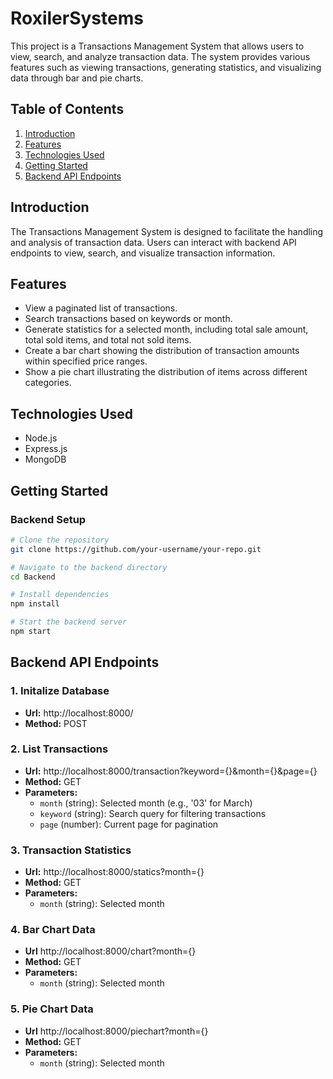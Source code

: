 # RoxilerSystems

This project is a Transactions Management System that allows users to view, search, and analyze transaction data. The system provides various features such as viewing transactions, generating statistics, and visualizing data through bar and pie charts.

## Table of Contents

1. [Introduction](#introduction)
2. [Features](#features)
3. [Technologies Used](#technologies-used)
4. [Getting Started](#getting-started)
5. [Backend API Endpoints](#backend-api-endpoints)


## Introduction

The Transactions Management System is designed to facilitate the handling and analysis of transaction data. Users can interact with backend API endpoints to view, search, and visualize transaction information.

## Features

- View a paginated list of transactions.
- Search transactions based on keywords or month.
- Generate statistics for a selected month, including total sale amount, total sold items, and total not sold items.
- Create a bar chart showing the distribution of transaction amounts within specified price ranges.
- Show a pie chart illustrating the distribution of items across different categories.

## Technologies Used

- Node.js
- Express.js
- MongoDB

## Getting Started

### Backend Setup

```bash
# Clone the repository
git clone https://github.com/your-username/your-repo.git

# Navigate to the backend directory
cd Backend

# Install dependencies
npm install

# Start the backend server
npm start
```

## Backend API Endpoints
### 1. Initalize Database

- **Url:** http://localhost:8000/
- **Method:** POST

### 2. List Transactions

- **Url:** http://localhost:8000/transaction?keyword={}&month={}&page={}
- **Method:** GET
- **Parameters:**
  - `month` (string): Selected month (e.g., '03' for March)
  - `keyword` (string): Search query for filtering transactions
  - `page` (number): Current page for pagination

### 3. Transaction Statistics

- **Url:** http://localhost:8000/statics?month={}
- **Method:** GET
- **Parameters:**
  - `month` (string): Selected month

### 4. Bar Chart Data

- **Url** http://localhost:8000/chart?month={}
- **Method:** GET
- **Parameters:**
  - `month` (string): Selected month

### 5. Pie Chart Data

- **Url** http://localhost:8000/piechart?month={}
- **Method:** GET
- **Parameters:**
  - `month` (string): Selected month



